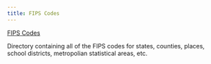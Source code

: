 ```yaml
---
title: FIPS Codes
---
```


[FIPS Codes](https://www2.census.gov/geo/docs/reference/codes/files/)  

Directory containing all of the FIPS codes for states, counties, places, school districts, metropolian statistical areas, etc.